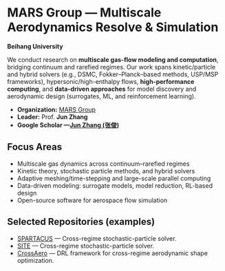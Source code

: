 # MARS Group — Multiscale Aerodynamics Resolve & Simulation

**Beihang University**

We conduct research on **multiscale gas-flow modeling and computation**, bridging continuum and rarefied regimes. Our work spans kinetic/particle and hybrid solvers (e.g., DSMC, Fokker–Planck–based methods, USP/MSP frameworks), hypersonic/high-enthalpy flows, **high-performance computing**, and **data-driven approaches** for model discovery and aerodynamic design (surrogates, ML, and reinforcement learning).

- **Organization:** [MARS Group](https://github.com/BUAA-MARS-group)
- **Leader:** Prof. **Jun Zhang**
- **Google Scholar —[Jun Zhang (张俊)](https://scholar.google.com/citations?user=6vjJtPsAAAAJ&hl=en&oi=ao)** 

## Focus Areas
- Multiscale gas dynamics across continuum–rarefied regimes  
- Kinetic theory, stochastic particle methods, and hybrid solvers  
- Adaptive meshing/time-stepping and large-scale parallel computing  
- Data-driven modeling: surrogate models, model reduction, RL-based design  
- Open-source software for aerospace flow simulation

## Selected Repositories (examples)
- [SPARTACUS](https://github.com/BUAA-MARS-group/SPARTACUS) — Cross-regime stochastic-particle solver.
- [SITE](https://github.com/BUAA-MARS-group/SITE) — Cross-regime stochastic-particle solver.
- [CrossAero](https://github.com/BUAA-MARS-group/CrossAero-DRL) — DRL framework for cross-regime aerodynamic shape optimization.

